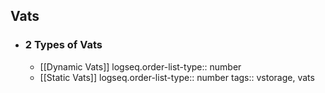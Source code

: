 ## Vats
- ### 2 Types of Vats
	- [[Dynamic Vats]]
	  logseq.order-list-type:: number
	- [[Static Vats]]
	  logseq.order-list-type:: number
tags:: vstorage, vats
